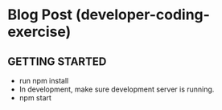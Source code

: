 # Blog Post (developer-coding-exercise)

## GETTING STARTED

- run npm install
- In development, make sure development server is running.
- npm start
